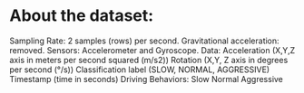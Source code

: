 # About the dataset:

Sampling Rate: 2 samples (rows) per second.
Gravitational acceleration: removed.
Sensors: Accelerometer and Gyroscope.
Data:
Acceleration (X,Y,Z axis in meters per second squared (m/s2))
Rotation (X,Y, Z axis in degrees per second (°/s))
Classification label (SLOW, NORMAL, AGGRESSIVE)
Timestamp (time in seconds)
Driving Behaviors:
Slow
Normal
Aggressive
